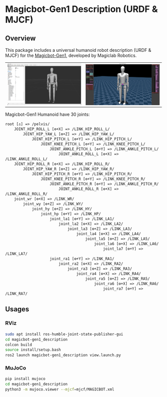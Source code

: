 # Magicbot-Gen1 Description (URDF & MJCF)

## Overview

This package includes a universal humanoid robot description (URDF & MJCF) for the [Magicbot-Gen1](https://www.magiclab.top/human), developed by Magiclab Robotics.

<table>
  <tr>
    <td><img src="doc/rviz.png" width="400"/></td>
    <td><img src="doc/mujoco.png" width="400"/></td>
  </tr>
</table>

Magicbot-Gen1 Humanoid have 30 joints:

```text
root [⚓] => /pelvis/
    JOINT_HIP_ROLL_L [⚙+X] => /LINK_HIP_ROLL_L/
        JOINT_HIP_YAW_L [⚙+Z] => /LINK_HIP_YAW_L/
            JOINT_HIP_PITCH_L [⚙+Y] => /LINK_HIP_PITCH_L/
                JOINT_KNEE_PITCH_L [⚙+Y] => /LINK_KNEE_PITCH_L/
                    JOINT_ANKLE_PITCH_L [⚙+Y] => /LINK_ANKLE_PITCH_L/
                        JOINT_ANKLE_ROLL_L [⚙+X] => /LINK_ANKLE_ROLL_L/
    JOINT_HIP_ROLL_R [⚙+X] => /LINK_HIP_ROLL_R/
        JOINT_HIP_YAW_R [⚙+Z] => /LINK_HIP_YAW_R/
            JOINT_HIP_PITCH_R [⚙+Y] => /LINK_HIP_PITCH_R/
                JOINT_KNEE_PITCH_R [⚙+Y] => /LINK_KNEE_PITCH_R/
                    JOINT_ANKLE_PITCH_R [⚙+Y] => /LINK_ANKLE_PITCH_R/
                        JOINT_ANKLE_ROLL_R [⚙+X] => /LINK_ANKLE_ROLL_R/
    joint_wr [⚙+X] => /LINK_WR/
        joint_wy [⚙+Z] => /LINK_WY/
            joint_hy [⚙+Z] => /LINK_HY/
                joint_hp [⚙+Y] => /LINK_HP/
                    joint_la1 [⚙+Y] => /LINK_LA1/
                        joint_la2 [⚙+X] => /LINK_LA2/
                            joint_la3 [⚙+Z] => /LINK_LA3/
                                joint_la4 [⚙+X] => /LINK_LA4/
                                    joint_la5 [⚙+Z] => /LINK_LA5/
                                        joint_la6 [⚙+X] => /LINK_LA6/
                                            joint_la7 [⚙+Y] => /LINK_LA7/
                    joint_ra1 [⚙+Y] => /LINK_RA1/
                        joint_ra2 [⚙+X] => /LINK_RA2/
                            joint_ra3 [⚙+Z] => /LINK_RA3/
                                joint_ra4 [⚙+X] => /LINK_RA4/
                                    joint_ra5 [⚙+Z] => /LINK_RA5/
                                        joint_ra6 [⚙+X] => /LINK_RA6/
                                            joint_ra7 [⚙+Y] => /LINK_RA7/
```
## Usages

### RViz
```bash
sudo apt install ros-humble-joint-state-publisher-gui
cd magicbot-gen1_description
colcon build
source install/setup.bash
ros2 launch magicbot-gen1_description view.launch.py 
```

### MuJoCo
```bash
pip install mujoco
cd magicbot-gen1_description
python3 -m mujoco.viewer --mjcf=mjcf/MAGICBOT.xml
```
